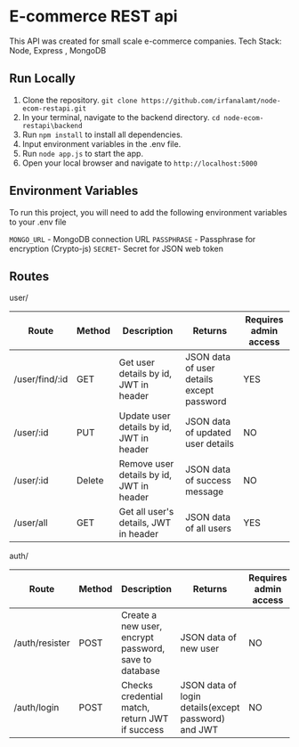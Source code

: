# E-commerce REST api

This API was created for small scale e-commerce companies.
Tech Stack: Node, Express , MongoDB

## Run Locally

1. Clone the repository.
   `git clone https://github.com/irfanalamt/node-ecom-restapi.git`
2. In your terminal, navigate to the backend directory.
   `cd node-ecom-restapi\backend `
3. Run `npm install` to install all dependencies.
4. Input environment variables in the .env file.
5. Run `node app.js` to start the app.
6. Open your local browser and navigate to `http://localhost:5000`

## Environment Variables

To run this project, you will need to add the following environment variables to your .env file

`MONGO_URL` - MongoDB connection URL
`PASSPHRASE` - Passphrase for encryption (Crypto-js)
`SECRET`- Secret for JSON web token

## Routes

user/

| Route          | Method | Description                              | Returns                                   | Requires admin access |
| -------------- | ------ | ---------------------------------------- | ----------------------------------------- | --------------------- |
| /user/find/:id | GET    | Get user details by id, JWT in header    | JSON data of user details except password | YES                   |
| /user/:id      | PUT    | Update user details by id, JWT in header | JSON data of updated user details         | NO                    |
| /user/:id      | Delete | Remove user details by id, JWT in header | JSON data of success message              | NO                    |
| /user/all      | GET    | Get all user's details, JWT in header    | JSON data of all users                    | YES                   |

auth/

| Route          | Method | Description                                           | Returns                                             | Requires admin access |
| -------------- | ------ | ----------------------------------------------------- | --------------------------------------------------- | --------------------- |
| /auth/resister | POST   | Create a new user, encrypt password, save to database | JSON data of new user                               | NO                    |
| /auth/login    | POST   | Checks credential match, return JWT if success        | JSON data of login details(except password) and JWT | NO                    |
